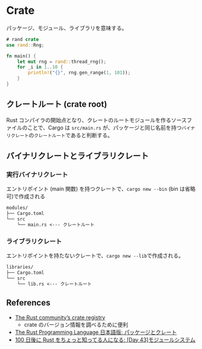 # Crate

パッケージ、モジュール、ライブラリを意味する。

```rs
# rand crate
use rand::Rng;

fn main() {
    let mut rng = rand::thread_rng();
    for _i in 1..10 {
        println!("{}", rng.gen_range(1, 101));
    }
}
```

## クレートルート (crate root)

Rust コンパイラの開始点となり、クレートのルートモジュールを作るソースファイルのことで、Cargo は `src/main.rs` が、パッケージと同じ名前を持つ`バイナリクレート`の`クレートルート`であると判断する。

## バイナリクレートとライブラリクレート

### 実行バイナリクレート

エントリポイント (main 関数) を持つクレートで、`cargo new --bin` (bin は省略可)で作成される

```txt
modules/
├── Cargo.toml
└── src
    └── main.rs <--- クレートルート
```

### ライブラリクレート

エントリポイントを持たないクレートで、`cargo new --lib`で作成される。

```txt
libraries/
├── Cargo.toml
└── src
    └── lib.rs <--- クレートルート
```

## References

- [The Rust community’s crate registry](https://crates.io/)
  - crate のバージョン情報を調べるために便利
- [The Rust Programming Language 日本語版: パッケージとクレート](https://doc.rust-jp.rs/book-ja/ch07-01-packages-and-crates.html)
- [100 日後に Rust をちょっと知ってる人になる: [Day 43]モジュールシステム](https://zenn.dev/shinyay/articles/hello-rust-day043)
